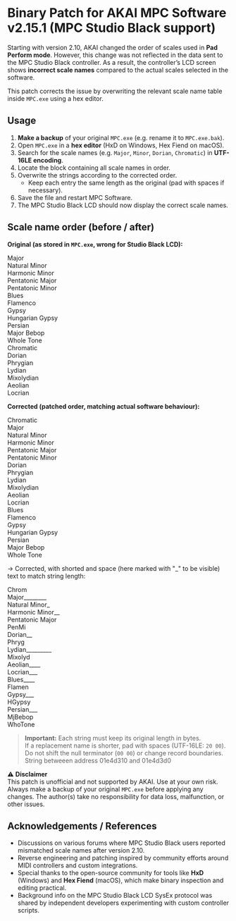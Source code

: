 # Binary Patch for AKAI MPC Software v2.15.1 (MPC Studio Black support)

Starting with version 2.10, AKAI changed the order of scales used in **Pad Perform mode**. However, this change was not reflected in the data sent to the MPC Studio Black controller. As a result, the controller’s LCD screen shows **incorrect scale names** compared to the actual scales selected in the software.

This patch corrects the issue by overwriting the relevant scale name table inside `MPC.exe` using a hex editor.

## Usage
1. **Make a backup** of your original `MPC.exe` (e.g. rename it to `MPC.exe.bak`).
2. Open `MPC.exe` in a **hex editor** (HxD on Windows, Hex Fiend on macOS).
3. Search for the scale names (e.g. `Major`, `Minor`, `Dorian`, `Chromatic`) in **UTF-16LE encoding**.
4. Locate the block containing all scale names in order.
5. Overwrite the strings according to the corrected order.
   - Keep each entry the same length as the original (pad with spaces if necessary).
6. Save the file and restart MPC Software.
7. The MPC Studio Black LCD should now display the correct scale names.

## Scale name order (before / after)
**Original (as stored in `MPC.exe`, wrong for Studio Black LCD):**

Major<br>
Natural Minor<br>
Harmonic Minor<br>
Pentatonic Major<br>
Pentatonic Minor<br>
Blues<br>
Flamenco<br>
Gypsy<br>
Hungarian Gypsy<br>
Persian<br>
Major Bebop<br>
Whole Tone<br>
Chromatic<br>
Dorian<br>
Phrygian<br>
Lydian<br>
Mixolydian<br>
Aeolian<br>
Locrian<br>

**Corrected (patched order, matching actual software behaviour):**

Chromatic<br>
Major<br>
Natural Minor<br>
Harmonic Minor<br>
Pentatonic Major<br>
Pentatonic Minor<br>
Dorian<br>
Phrygian<br>
Lydian<br>
Mixolydian<br>
Aeolian<br>
Locrian<br>
Blues<br>
Flamenco<br>
Gypsy<br>
Hungarian Gypsy<br>
Persian<br>
Major Bebop<br>
Whole Tone<br>

-> Corrected, with shorted and space (here marked with "_" to be visible) text to match string length:

Chrom<br>
Major________<br>
Natural Minor_<br>
Harmonic Minor__<br>
Pentatonic Major<br>
PenMi<br>
Dorian__<br>
Phryg<br>
Lydian_________<br>
Mixolyd<br>
Aeolian____<br>
Locrian___<br>
Blues____<br>
Flamen<br>
Gypsy___<br>
HGypsy<br>
Persian___<br>
MjBebop<br>
WhoTone<br>

> **Important:** Each string must keep its original length in bytes.  
> If a replacement name is shorter, pad with spaces (UTF-16LE: `20 00`).  
> Do not shift the null terminator (`00 00`) or change record boundaries.
> String betweeen address 01e4d310 and 01e4d3d0

⚠️ **Disclaimer**  
This patch is unofficial and not supported by AKAI. Use at your own risk. Always make a backup of your original `MPC.exe` before applying any changes. The author(s) take no responsibility for data loss, malfunction, or other issues.

## Acknowledgements / References
- Discussions on various forums where MPC Studio Black users reported mismatched scale names after version 2.10.  
- Reverse engineering and patching inspired by community efforts around MIDI controllers and custom integrations.  
- Special thanks to the open-source community for tools like **HxD** (Windows) and **Hex Fiend** (macOS), which make binary inspection and editing practical.  
- Background info on the MPC Studio Black LCD SysEx protocol was shared by independent developers experimenting with custom controller scripts.
